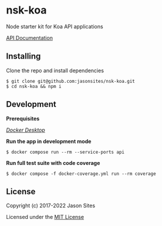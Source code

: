 # nsk-koa
Node starter kit for Koa API applications

[API Documentation](./documentation/index.md)

## Installing
Clone the repo and install dependencies
```shell
$ git clone git@github.com:jasonsites/nsk-koa.git
$ cd nsk-koa && npm i
```

## Development
**Prerequisites**

*[Docker Desktop](https://www.docker.com/products/docker-desktop)*

**Run the app in development mode**
```shell
$ docker compose run --rm --service-ports api
```

**Run full test suite with code coverage**
```shell
$ docker compose -f docker-coverage.yml run --rm coverage
```

## License
Copyright (c) 2017-2022 Jason Sites

Licensed under the [MIT License](LICENSE.md)
